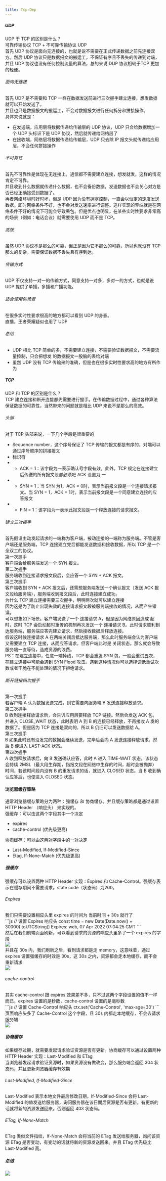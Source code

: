 ```yaml
---
title: Tcp-Dep
---
```


##### UDP
<div class="warning">UDP 于 TCP 的区别是什么？</div>
<div class="font_min key_txt">可靠传输协议 TCP + 不可靠传输协议 UDP</div>
<div class="font_min">首先 UDP 协议是面向无连接的，也就是说不需要在正式传递数据之前先连接双方。然后 UDP 协议只是数据报文的搬运工，不保证有序且不丢失的传递到对端，并且 UDP 协议也没有任何控制流量的算法，总的来说 DUP 协议相较于TCP 更加的轻便。</div>

###### 面向无连接
<div class="font_min">首先 UDP 是不需要和 TCP 一样在数据发送前进行三次握手建立连接，想发数据就可以开始发送了。</div>
<div class="font_min mar_top">并且也只是数据报文的搬运工，不会对数据报文进行任何拆分和拼接操作。</div>
<div class="font_min mar_top">具体来说就是：</div>

* <div class="font_min">在发送端，应用层将数据传递给传输层的 UDP 协议，UDP 只会给数据增加一个 UDP 头标识下是 UDP 协议，然后就传递给网络层了</div>
* <div class="font_min">在接收端，网络层将数据传递给传输层，UDP 只去除 IP 报文头就传递给应用层，不会任何拼接操作</div>

###### 不可靠性
<div class="font_min">首先不可靠性是体现在无连接上，通信都不需要建立连接，想发就发，这样的情况肯定不可靠。</div>
<div class="font_min mar_top">并且收到什么数据就传递什么数据，也不会备份数据，发送数据也不会关心对方是否已经正确接受到数据了。</div>
<div class="font_min mar_top">再者网络环境时好时坏，但是 UDP 因为没有拥塞控制，一直会以恒定的速度发送数据。即时网络条件不好，也不会对发送速率进行调整。这样实现的弊端就是在网络条件不好的情况下可能会导致丢包。但是优点也明显，在某些实时性要求非常高的场景（例如：电话会议）就需要使用 UDP 而不是 TCP。</div>

###### 高效
<div class="font_min">虽然 UDP 协议不是那么的可靠，但正是因为它不那么的可靠，所以也就没有 TCP 那么的复杂，需要保证数据不丢失且有序到达。</div>

###### 传输方式
<div class="font_min">UDP 不仅支持一对一的传输方式，同意支持一对多，多对一的方式，也就是说 UDP 提供了单播，多播和广播功能。</div>

###### 适合使用的场景
<div class="font_min">在很多实时性要求很高的地方都可以看到 UDP 的身影。</div>
<div class="font_min mar_top">直播，王者荣耀疑似也用了 UDP</div>

###### 总结
* <div class="font_min">UDP 相比 TCP 简单的多，不需要建立连接，不需要验证数据报文，不需要流量控制，只会把想发   的数据报文一股脑的丢给对端</div>
* <div class="font_min">虽然 UDP 没有 TCP 传输来的准确，但是也在很多实时性要求高的地方有所作为</div>

##### TCP
<div class="warning">UDP 和 TCP 的区别是什么？</div>
<div class="font_min mar_top">TCP 建立连接和断开连接都先需要进行握手。在传输数据过程中，通过各种算法保证数据的可靠性，当然带来的问题就是相比 UDP 来说不是那么的高效。</div>

###### 头部
<div class="font_min">对于 TCP 头部来说，一下几个字段是很重要的</div>

* <div class="font_min"><span class="key_txt">Sequence number</span>，这个序号保证了 TCP 传输的报文都是有序的，对端可以通过序号顺序的拼接报文</div>
* <div class="font_min">标识符</div>
* * <div class="font_min"><span class="key_txt">ACK = 1</span>：该字段为一表示确认号字段有效。此外，TCP 规定在连接建立后传送的所有报文段都必须吧 ACK 设置为 一</div>
* * <div class="font_min"><span class="key_txt">SYN = 1</span>：当 SYN 为1，ACK = 0时，表示当前报文段是一个连接请求报文。当 SYN = 1，ACK = 1时，表示当前报文段是一个同意建立连接的应答报文</div>
* * <div class="font_min"><span class="key_txt">FIN = 1</span>：该字段为一表示此报文段是一个释放连接的请求报文。</div>

###### 建立三次握手
<div class="font_min">首先假设主动发起请求的一端称为客户端，被动连接的一端称为服务端。不管是客户端还是服务端，TCP 连接建立完后都能发送数据和接收数据，所以 TCP 是一个全双工的协议。</div>
<div class="headers mar_top">第一次握手</div>
<div class="font_min">客户端会给服务端发送一个 SYN 报文。</div>

<div class="headers mar_top">第二次握手</div>
<div class="font_min">服务端收到连接请求报文段后，会应答一个 SYN + ACK 报文。</div>

<div class="headers mar_top">第三次握手</div>
<div class="font_min">客户端收到 SYN + ACK 报文后，还需想服务端发送一个确认报文（发送 ACK 报文段给服务端），服务端收到报文段后，此时连接建立成功。</div>

<div class="warning mar_top">为什么 TCP 建立连接需要三次握手，明明两次就可以建立连接</div>
<div class="font_min">因为这是为了防止出现失效的连接请求报文段被服务端接收的情况，从而产生错误。</div>
<div class="font_min">可以想象如下场景。客户端发送了一个 <span class="key_txt">连接请求 A</span>，但是因为网络原因造成 <span class="key_txt">超时</span>，这时 TCP 会启动超时重传的机制再次发送一个 <span class="key_txt">连接请求 B</span>。此时请求顺利到达服务端，服务端应答完建立请求，然后接收数据后释放连接。</div>
<div class="font_min">假设这时候连接请求 A 在两端关闭后抵达服务端，那么此时服务端会认为客户端 <span class="key_txt">又需要建立 TCP 连接</span>，从而应答请求，但客户端此时是 <span class="key_txt">关闭状态</span>，那么就会导致服务端一直等待，造成资源的浪费。</div>
<div class="font_min"><span class="key_txt">PS</span>：在建立连接中，任意一端掉线，TCP 都会重发 SYN 包，一般会重试五次，在建立连接中可能会遇到 SYN Flood 攻击。遇到这种情况你可以选择调低重试次数或者干脆在不能处理的情况下拒绝请求。</div>

###### 断开链接四次握手
<div class="headers mar_top">第一次握手</div>
<div class="font_min">若客户端 A 认为数据发送完成，则它需要向服务端 B 发送连接释放请求。</div>

<div class="headers mar_top">第二次握手</div>
<div class="font_min">B 收到连接释放请求后，会告诉应用层要释放 TCP 链接。然后会发送 ACK 包，并进入 CLOSE_WAIT 状态，此时表明 A 到 B 的连接已经释放，不再接收 A 发的数据了。但是因为 TCP 连接是双向的，所以 B 仍旧可以发送数据给 A。</div>

<div class="headers mar_top">第三次握手</div>
<div class="font_min">B 如果此时还有没发完的数据会继续发送，完毕后会向 A 发送连接释放请求，然后 B 便进入 LAST-ACK 状态。</div>

<div class="headers mar_top">第四次握手</div>
<div class="font_min">A 收到释放请求后，向 B 发送确认应答，此时 A 进入 TIME-WAIT 状态。该状态会持续 2MSL（最大段生存期，指报文段在网络中生存的时间，超时会被抛弃） 时间，若该时间段内没有 B 的重发请求的话，就进入 CLOSED 状态。当 B 收到确认应答后，也便进入 CLOSED 状态。</div>

#### 浏览器缓存策略
<div class="font_min">通常浏览器缓存策略分为两种：<span class="key_txt">强缓存</span> 和 <span class="key_txt">协商缓存</span>，并且缓存策略都是通过设置 <span class="key_txt">HTTP Header （响应头）</span> 来实现的。</div>
<div class="headers">强缓存：可以由这两个字段其中一个决定</div>

* <div class="font_min key_txt">expires</div>
* <div class="font_min key_txt">cache-control (优先级更高)</div>

<div class="headers">协商缓存：可以由这两对字段中的一对决定</div>

* <div class="font_min key_txt">Last-Modified, If-Modified-Since</div>
* <div class="font_min key_txt">Etag, If-None-Match (优先级更高)</div>

##### 强缓存
<div class="font_min">强缓存可以设置两种 HTTP Header 实现：<span class="key_txt">Expires</span> 和 <span class="key_txt">Cache-Control</span>。强缓存表示在缓存期间不需要请求，<span class="key_txt">state code</span>（状态码）为200。</div>

###### Expires
<div class="font_min">我们只需要设置相应头里 <span class="key_txt">expires</span> 的时间为 <span class="key_txt">当前时间 + 30s</span> 就行了</div>
```js
// 设置 Expires 响应头
const time = new Date(Date.now() + 30000).toUTCString()
Expires: web, 07 Apr 2022 07:04:25 GMT
```
<div class="font_min">然后在我们前端页面刷新，可以看到请求的资源的响应头里多了一个 <span class="key_txt">expires</span> 的字段</div>
<image src="https://p3-juejin.byteimg.com/tos-cn-i-k3u1fbpfcp/e43e2b365de54e7cb0d43733e2e49739~tplv-k3u1fbpfcp-zoom-in-crop-mark:1304:0:0:0.awebp" />

<div class="font_min mar_top">并且在 30s 内，我们刷新之后，看到请求都是走 <span class="key_txt">memory</span>，这意味着，通过 expires 设置强缓存的时效是 30s，这 30s 之内，资源都会走本地缓存，而不会重新请求</div>
<image src="https://p3-juejin.byteimg.com/tos-cn-i-k3u1fbpfcp/7b1b088b04b14abeaef24f03d819321a~tplv-k3u1fbpfcp-zoom-in-crop-mark:1304:0:0:0.awebp" />

###### cache-control
<div class="font_min">其实 <span class="key_txt">cache-control</span> 跟 <span class="key_txt">expires</span> 效果差不多，只不过这两个字段设置的值不一样而已，expires 设置的是<span class="key_txt">秒数</span>，cache-control 设置的是<span class="key_txt">毫秒数</span></div>
```js
// 设置 Cache-Control 响应头
ctx.set('Cache-Control', 'max-age=30')
```
<div class="font_min">页面响应头多了 <span class="key_txt">Cache-Control</span> 这个字段，且 30s 内都走本地缓存，不会去请求服务端</div>
<image src="https://p3-juejin.byteimg.com/tos-cn-i-k3u1fbpfcp/0ad5f4a1d0254cd2b3e0464ff6ef18f2~tplv-k3u1fbpfcp-zoom-in-crop-mark:1304:0:0:0.awebp" />

##### 协商缓存
<div class="font_min">如果缓存过期，就需要发起请求验证资源是否有更新。协商缓存可以通过设置两种 HTTP Header 实现：<span class="key_txt">Last-Modified</span> 和 <span class="key_txt">ETag</span></div>
<div class="font_min">当浏览器发起请求验证资源时，如果资源没有做改变，那么服务端会返回 <span class="key_txt">304</span> 状态码，并且更新浏览器缓存有效期</div>

###### Last-Modified, If-Modified-Since
<div class="font_min"><span class="key_txt">Last-Modified</span> 表示本地文件最后修改日期，<span class="key_txt">If-Modified-Since</span> 会将 <span class="key_txt">Last-Modified</span> 的值发送给服务器，询问服务器在该日期后资源是否有更新，有更新的话就将新的资源发送回来，否则返回 <span class="key_txt">403</span> 状态码。</div>

###### ETag, If-None-Match
<div class="font_min"><span class="key_txt">ETag</span> 类似文件指纹，<span class="key_txt">If-None-Match</span> 会将当前的 <span class="key_txt">ETag</span> 发送给服务器，询问该资源 <span class="key_txt">ETag</span> 是否变动，有变动的话就将新的资源发送回来。并且 <span class="key_txt">ETag</span> 优先级比 <span class="key_txt">Last-Modified</span> 高。</div>

##### 总结
<image src="https://p3-juejin.byteimg.com/tos-cn-i-k3u1fbpfcp/9130c2a31bde41deb268fbfb2da44b85~tplv-k3u1fbpfcp-zoom-in-crop-mark:1304:0:0:0.awebp" />
